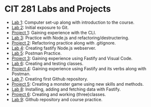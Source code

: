 # CIT 281 Labs and Projects

- [Lab 1](https://github.com/lorenagarci/cit281/p1/lab-01.git): Computer set-up along with introduction to the course.
- [Lab 2](https://github.com/lorenagarci/cit281/p2/lab-02.git): Initial exposure to Git.
- [Project 1](https://github.com/lorenagarci/cit281/p1.git): Gaining experience with the CLI.
- [Lab 3](https://github.com/lorenagarci/cit281/p3.git): Practice with Node.js and refactoring/destructering.
- [Project 2](https://github.com/lorenagarci/cit281/p2.git): Refactoring practice along with .gitignore.
- [Lab 4](https://github.com/lorenagarci/cit281/p3/lab-04.git): Creating fastify Node.js webserver.
- [Lab 5](https://github.com/lorenagarci/cit281/p4/lab-05.git): Postman Practice.
- [Project 3](https://github.com/lorenagarci/cit281/p3.git): Gaining experience using Fastify and Visual Code.
- [Lab 6](https://github.com/lorenagarci/cit281/p5.git): Creating and testing classes.
- [Project 4](https://github.com/lorenagarci/cit281/p4.git): Gaining experience using Fastify and its verbs along with Postman.
- [Lab 7](https://github.com/lorenagarci/cit281/p6.git): Creating first Github repository.
- [Project 5](https://github.com/lorenagarci/cit281/p5.git): Creating a monster game using new skills and methods.
- [Lab 8](https://github.com/lorenagarci/cit281/p7.git): Installing, adding and fetching data with Fastify.
- [Project 6](https://github.com/lorenagarci/cit281/p6.git): Creating and working (three)classes.
- [Lab 9](https://github.com/lorenagarci/cit281/p7.git): Github repository and course practice.
